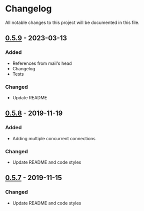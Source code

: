 # Changelog

All notable changes to this project will be documented in this file.

## [0.5.9] - 2023-03-13

### Added

- References from mail's head
- Changelog
- Tests

### Changed

- Update README

## [0.5.8] - 2019-11-19

### Added

- Adding multiple concurrent connections

### Changed

- Update README and code styles

## [0.5.7] - 2019-11-15

### Changed

- Update README and code styles

[0.5.9]: https://github.com/kekaadrenalin/yii2-imap/compare/v0.5.8...v0.5.9
[0.5.8]: https://github.com/kekaadrenalin/yii2-imap/compare/v0.5.7...v0.5.8
[0.5.7]: https://github.com/kekaadrenalin/yii2-imap/releases/tag/0.5.7
